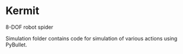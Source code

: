 # Kermit
8-DOF robot spider

Simulation folder contains code for simulation of various actions using PyBullet.
